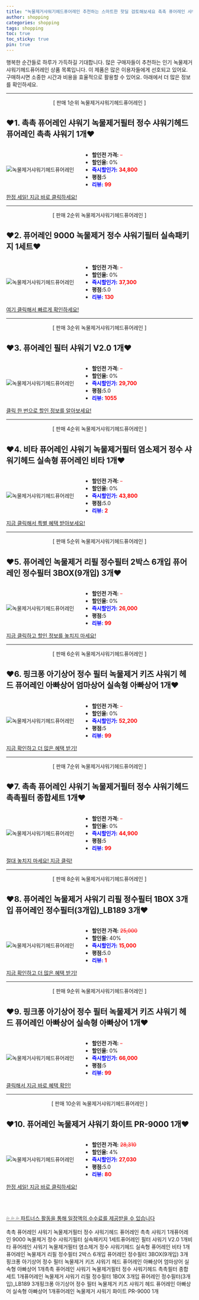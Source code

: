 ```yaml
---
title: "녹물제거샤워기헤드퓨어레인 추천하는 스마트한 핫딜 검토해보세요 촉촉 퓨어레인 샤워기 녹물제거필터 정수"
author: shopping
categories: shopping
tags: shopping
toc: true
toc_sticky: true
pin: true
---
```

행복한 순간들로 하루가 가득하길 기대합니다. 많은 구매자들이 추천하는 인기 녹물제거샤워기헤드퓨어레인 상품 목록입니다. 이 제품은 많은 이용자들에게 선호되고 있어요. 구매하시면 소중한 시간과 비용을 효율적으로 활용할 수 있어요. 아래에서 더 많은 정보를 확인하세요.

---
<p class="toplist" style="margin: 0 auto; display: block; width: fit-content;">[ 판매 1순위 녹물제거샤워기헤드퓨어레인 ]</p>

<h2><strong>❤️1. 촉촉 퓨어레인 샤워기 녹물제거필터 정수 샤워기헤드 퓨어레인 촉촉 샤워기 1개❤️</strong></h2>

<div style="display: flex; align-items: center;">
    <div style="flex: 0.4;">
        <img src="https://thumbnail8.coupangcdn.com/thumbnails/remote/230x230ex/image/vendor_inventory/ac30/fce826ee8eab505d7ca2bafaf06c1c9c3990b73c9ebbbb7253038ed44001.jpg" alt="녹물제거샤워기헤드퓨어레인" style="max-width: 100%;">
    </div>
    <div style="flex: 0.6; margin-left: 10px;">
        <ul>
            <li><strong>할인전 가격:</strong> <del style="color: red;">-</del></li>
            <li><strong>할인율:</strong> 0%</li>
            <li><span style='color:blue'><strong>즉시할인가:</strong></span> <span style='color:red'><strong>34,800</strong></span></li>
            <li><strong>평점:</strong>5</li>
            <li><span style='color:blue'><strong>리뷰:</strong></span> <span style='color:red'><strong>99</strong></span></li>
        </ul>
    </div>
</div>
<div class="center">
    <a href="https://selin100587001.github.io?lptag=AF9450613&subid=githubio&pageKey=7754453917&traceid=V0-153&itemId=20895680588&vendorItemId=89548311959" class="myButton">
        한정 세일! 지금 바로 클릭하세요!
    </a>
</div>


---
<p class="toplist" style="margin: 0 auto; display: block; width: fit-content;">[ 판매 2순위 녹물제거샤워기헤드퓨어레인 ]</p>

<h2><strong>❤️2. 퓨어레인 9000 녹물제거 정수 샤워기필터 실속패키지 1세트❤️</strong></h2>

<div style="display: flex; align-items: center;">
    <div style="flex: 0.4;">
        <img src="https://thumbnail6.coupangcdn.com/thumbnails/remote/230x230ex/image/retail/images/2020/07/01/12/3/826ace4d-356d-4da1-a183-9e0dc4aa6d3f.jpg" alt="녹물제거샤워기헤드퓨어레인" style="max-width: 100%;">
    </div>
    <div style="flex: 0.6; margin-left: 10px;">
        <ul>
            <li><strong>할인전 가격:</strong> <del style="color: red;">-</del></li>
            <li><strong>할인율:</strong> 0%</li>
            <li><span style='color:blue'><strong>즉시할인가:</strong></span> <span style='color:red'><strong>37,300</strong></span></li>
            <li><strong>평점:</strong>5.0</li>
            <li><span style='color:blue'><strong>리뷰:</strong></span> <span style='color:red'><strong>130</strong></span></li>
        </ul>
    </div>
</div>
<div class="center">
    <a href="https://selin100587001.github.io?lptag=AF9450613&subid=githubio&pageKey=1767651119&traceid=V0-153&itemId=3009916424&vendorItemId=70998120353" class="myButton">
        여기 클릭해서 빠르게 확인하세요!
    </a>
</div>


---
<p class="toplist" style="margin: 0 auto; display: block; width: fit-content;">[ 판매 3순위 녹물제거샤워기헤드퓨어레인 ]</p>

<h2><strong>❤️3. 퓨어레인 필터 샤워기 V2.0 1개❤️</strong></h2>

<div style="display: flex; align-items: center;">
    <div style="flex: 0.4;">
        <img src="https://thumbnail8.coupangcdn.com/thumbnails/remote/230x230ex/image/retail/images/2020/08/31/15/6/37e08027-8010-4a21-870f-4d853ef1f84f.jpg" alt="녹물제거샤워기헤드퓨어레인" style="max-width: 100%;">
    </div>
    <div style="flex: 0.6; margin-left: 10px;">
        <ul>
            <li><strong>할인전 가격:</strong> <del style="color: red;">-</del></li>
            <li><strong>할인율:</strong> 0%</li>
            <li><span style='color:blue'><strong>즉시할인가:</strong></span> <span style='color:red'><strong>29,700</strong></span></li>
            <li><strong>평점:</strong>5.0</li>
            <li><span style='color:blue'><strong>리뷰:</strong></span> <span style='color:red'><strong>1055</strong></span></li>
        </ul>
    </div>
</div>
<div class="center">
    <a href="https://selin100587001.github.io?lptag=AF9450613&subid=githubio&pageKey=2044024631&traceid=V0-153&itemId=3474927903&vendorItemId=71461252280" class="myButton">
        클릭 한 번으로 할인 정보를 알아보세요!
    </a>
</div>


---
<p class="toplist" style="margin: 0 auto; display: block; width: fit-content;">[ 판매 4순위 녹물제거샤워기헤드퓨어레인 ]</p>

<h2><strong>❤️4. 비타 퓨어레인 샤워기 녹물제거필터 염소제거 정수 샤워기헤드 실속형 퓨어레인 비타 1개❤️</strong></h2>

<div style="display: flex; align-items: center;">
    <div style="flex: 0.4;">
        <img src="https://thumbnail8.coupangcdn.com/thumbnails/remote/230x230ex/image/vendor_inventory/ac30/fce826ee8eab505d7ca2bafaf06c1c9c3990b73c9ebbbb7253038ed44001.jpg" alt="녹물제거샤워기헤드퓨어레인" style="max-width: 100%;">
    </div>
    <div style="flex: 0.6; margin-left: 10px;">
        <ul>
            <li><strong>할인전 가격:</strong> <del style="color: red;">-</del></li>
            <li><strong>할인율:</strong> 0%</li>
            <li><span style='color:blue'><strong>즉시할인가:</strong></span> <span style='color:red'><strong>43,800</strong></span></li>
            <li><strong>평점:</strong>5.0</li>
            <li><span style='color:blue'><strong>리뷰:</strong></span> <span style='color:red'><strong>2</strong></span></li>
        </ul>
    </div>
</div>
<div class="center">
    <a href="https://selin100587001.github.io?lptag=AF9450613&subid=githubio&pageKey=7754444315&traceid=V0-153&itemId=20895632791&vendorItemId=87962732801" class="myButton">
        지금 클릭해서 특별 혜택 받아보세요!
    </a>
</div>


---
<p class="toplist" style="margin: 0 auto; display: block; width: fit-content;">[ 판매 5순위 녹물제거샤워기헤드퓨어레인 ]</p>

<h2><strong>❤️5. 퓨어레인 녹물제거 리필 정수필터 2박스 6개입 퓨어레인 정수필터 3BOX(9개입) 3개❤️</strong></h2>

<div style="display: flex; align-items: center;">
    <div style="flex: 0.4;">
        <img src="https://thumbnail8.coupangcdn.com/thumbnails/remote/230x230ex/image/vendor_inventory/8c14/4a66a4bf90dce22bd942e6002a708c66acabcfa904f185a6902edd70c974.jpg" alt="녹물제거샤워기헤드퓨어레인" style="max-width: 100%;">
    </div>
    <div style="flex: 0.6; margin-left: 10px;">
        <ul>
            <li><strong>할인전 가격:</strong> <del style="color: red;">-</del></li>
            <li><strong>할인율:</strong> 0%</li>
            <li><span style='color:blue'><strong>즉시할인가:</strong></span> <span style='color:red'><strong>26,000</strong></span></li>
            <li><strong>평점:</strong>5</li>
            <li><span style='color:blue'><strong>리뷰:</strong></span> <span style='color:red'><strong>99</strong></span></li>
        </ul>
    </div>
</div>
<div class="center">
    <a href="https://selin100587001.github.io?lptag=AF9450613&subid=githubio&pageKey=7993590672&traceid=V0-153&itemId=22226827162&vendorItemId=89272747595" class="myButton">
        지금 클릭하고 할인 정보를 놓치지 마세요!
    </a>
</div>


---
<p class="toplist" style="margin: 0 auto; display: block; width: fit-content;">[ 판매 6순위 녹물제거샤워기헤드퓨어레인 ]</p>

<h2><strong>❤️6. 핑크퐁 아기상어 정수 필터 녹물제거 키즈 샤워기 헤드 퓨어레인 아빠상어 엄마상어 실속형 아빠상어 1개❤️</strong></h2>

<div style="display: flex; align-items: center;">
    <div style="flex: 0.4;">
        <img src="https://thumbnail10.coupangcdn.com/thumbnails/remote/230x230ex/image/vendor_inventory/196d/268b792db119b393d3df0e7ea9832e17f806bb98e8d50207c22e6b0df7bb.jpeg" alt="녹물제거샤워기헤드퓨어레인" style="max-width: 100%;">
    </div>
    <div style="flex: 0.6; margin-left: 10px;">
        <ul>
            <li><strong>할인전 가격:</strong> <del style="color: red;">-</del></li>
            <li><strong>할인율:</strong> 0%</li>
            <li><span style='color:blue'><strong>즉시할인가:</strong></span> <span style='color:red'><strong>52,200</strong></span></li>
            <li><strong>평점:</strong>5</li>
            <li><span style='color:blue'><strong>리뷰:</strong></span> <span style='color:red'><strong>99</strong></span></li>
        </ul>
    </div>
</div>
<div class="center">
    <a href="https://selin100587001.github.io?lptag=AF9450613&subid=githubio&pageKey=7990903122&traceid=V0-153&itemId=22211572817&vendorItemId=89257602590" class="myButton">
        지금 확인하고 더 많은 혜택 받기!
    </a>
</div>


---
<p class="toplist" style="margin: 0 auto; display: block; width: fit-content;">[ 판매 7순위 녹물제거샤워기헤드퓨어레인 ]</p>

<h2><strong>❤️7. 촉촉 퓨어레인 샤워기 녹물제거필터 정수 샤워기헤드 촉촉필터 종합세트 1개❤️</strong></h2>

<div style="display: flex; align-items: center;">
    <div style="flex: 0.4;">
        <img src="https://thumbnail8.coupangcdn.com/thumbnails/remote/230x230ex/image/vendor_inventory/ac30/fce826ee8eab505d7ca2bafaf06c1c9c3990b73c9ebbbb7253038ed44001.jpg" alt="녹물제거샤워기헤드퓨어레인" style="max-width: 100%;">
    </div>
    <div style="flex: 0.6; margin-left: 10px;">
        <ul>
            <li><strong>할인전 가격:</strong> <del style="color: red;">-</del></li>
            <li><strong>할인율:</strong> 0%</li>
            <li><span style='color:blue'><strong>즉시할인가:</strong></span> <span style='color:red'><strong>44,900</strong></span></li>
            <li><strong>평점:</strong>5</li>
            <li><span style='color:blue'><strong>리뷰:</strong></span> <span style='color:red'><strong>99</strong></span></li>
        </ul>
    </div>
</div>
<div class="center">
    <a href="https://selin100587001.github.io?lptag=AF9450613&subid=githubio&pageKey=7754453917&traceid=V0-153&itemId=20895680589&vendorItemId=87962779906" class="myButton">
        절대 놓치지 마세요! 지금 클릭!
    </a>
</div>


---
<p class="toplist" style="margin: 0 auto; display: block; width: fit-content;">[ 판매 8순위 녹물제거샤워기헤드퓨어레인 ]</p>

<h2><strong>❤️8. 퓨어레인 녹물제거 샤워기 리필 정수필터 1BOX 3개입 퓨어레인 정수필터(3개입)_LB189 3개❤️</strong></h2>

<div style="display: flex; align-items: center;">
    <div style="flex: 0.4;">
        <img src="https://thumbnail10.coupangcdn.com/thumbnails/remote/230x230ex/image/vendor_inventory/82ac/e8f94cf8eddd37365bd35cb13e3beb4736bb13275731832fb179995fccc7.jpg" alt="녹물제거샤워기헤드퓨어레인" style="max-width: 100%;">
    </div>
    <div style="flex: 0.6; margin-left: 10px;">
        <ul>
            <li><strong>할인전 가격:</strong> <del style="color: red;">25,000</del></li>
            <li><strong>할인율:</strong> 40%</li>
            <li><span style='color:blue'><strong>즉시할인가:</strong></span> <span style='color:red'><strong>15,000</strong></span></li>
            <li><strong>평점:</strong>5.0</li>
            <li><span style='color:blue'><strong>리뷰:</strong></span> <span style='color:red'><strong>1</strong></span></li>
        </ul>
    </div>
</div>
<div class="center">
    <a href="https://selin100587001.github.io?lptag=AF9450613&subid=githubio&pageKey=6631010861&traceid=V0-153&itemId=15116215711&vendorItemId=85905298022" class="myButton">
        지금 확인하고 더 많은 혜택 받기!
    </a>
</div>


---
<p class="toplist" style="margin: 0 auto; display: block; width: fit-content;">[ 판매 9순위 녹물제거샤워기헤드퓨어레인 ]</p>

<h2><strong>❤️9. 핑크퐁 아기상어 정수 필터 녹물제거 키즈 샤워기 헤드 퓨어레인 아빠상어 실속형 아빠상어 1개❤️</strong></h2>

<div style="display: flex; align-items: center;">
    <div style="flex: 0.4;">
        <img src="https://thumbnail9.coupangcdn.com/thumbnails/remote/230x230ex/image/vendor_inventory/bc7f/29b30d4a439c9560e912781876b4f836ca80381520052c8f76656920b1a5.jpg" alt="녹물제거샤워기헤드퓨어레인" style="max-width: 100%;">
    </div>
    <div style="flex: 0.6; margin-left: 10px;">
        <ul>
            <li><strong>할인전 가격:</strong> <del style="color: red;">-</del></li>
            <li><strong>할인율:</strong> 0%</li>
            <li><span style='color:blue'><strong>즉시할인가:</strong></span> <span style='color:red'><strong>66,000</strong></span></li>
            <li><strong>평점:</strong>5</li>
            <li><span style='color:blue'><strong>리뷰:</strong></span> <span style='color:red'><strong>99</strong></span></li>
        </ul>
    </div>
</div>
<div class="center">
    <a href="https://selin100587001.github.io?lptag=AF9450613&subid=githubio&pageKey=7632176335&traceid=V0-153&itemId=20259177359&vendorItemId=85424527997" class="myButton">
        클릭해서 지금 바로 혜택 확인!
    </a>
</div>


---
<p class="toplist" style="margin: 0 auto; display: block; width: fit-content;">[ 판매 10순위 녹물제거샤워기헤드퓨어레인 ]</p>

<h2><strong>❤️10. 퓨어레인 녹물제거 샤워기 화이트 PR-9000 1개❤️</strong></h2>

<div style="display: flex; align-items: center;">
    <div style="flex: 0.4;">
        <img src="https://thumbnail8.coupangcdn.com/thumbnails/remote/230x230ex/image/retail/images/2020/06/18/17/4/24c24995-9cac-47d3-9675-d24861151099.jpg" alt="녹물제거샤워기헤드퓨어레인" style="max-width: 100%;">
    </div>
    <div style="flex: 0.6; margin-left: 10px;">
        <ul>
            <li><strong>할인전 가격:</strong> <del style="color: red;">28,310</del></li>
            <li><strong>할인율:</strong> 4%</li>
            <li><span style='color:blue'><strong>즉시할인가:</strong></span> <span style='color:red'><strong>27,030</strong></span></li>
            <li><strong>평점:</strong>5.0</li>
            <li><span style='color:blue'><strong>리뷰:</strong></span> <span style='color:red'><strong>80</strong></span></li>
        </ul>
    </div>
</div>
<div class="center">
    <a href="https://selin100587001.github.io?lptag=AF9450613&subid=githubio&pageKey=1740616655&traceid=V0-153&itemId=2963392887&vendorItemId=70951845704" class="myButton">
        한정 세일! 지금 바로 클릭하세요!
    </a>
</div>

<br><br><br>[💦 💦 💦 파트너스 활동을 통해 일정액의 수수료를 제공받을 수 있습니다](https://link.coupang.com/a/bcpT2c)<br><br>촉촉 퓨어레인 샤워기 녹물제거필터 정수 샤워기헤드 퓨어레인 촉촉 샤워기 1개퓨어레인 9000 녹물제거 정수 샤워기필터 실속패키지 1세트퓨어레인 필터 샤워기 V2.0 1개비타 퓨어레인 샤워기 녹물제거필터 염소제거 정수 샤워기헤드 실속형 퓨어레인 비타 1개퓨어레인 녹물제거 리필 정수필터 2박스 6개입 퓨어레인 정수필터 3BOX(9개입) 3개핑크퐁 아기상어 정수 필터 녹물제거 키즈 샤워기 헤드 퓨어레인 아빠상어 엄마상어 실속형 아빠상어 1개촉촉 퓨어레인 샤워기 녹물제거필터 정수 샤워기헤드 촉촉필터 종합세트 1개퓨어레인 녹물제거 샤워기 리필 정수필터 1BOX 3개입 퓨어레인 정수필터(3개입)_LB189 3개핑크퐁 아기상어 정수 필터 녹물제거 키즈 샤워기 헤드 퓨어레인 아빠상어 실속형 아빠상어 1개퓨어레인 녹물제거 샤워기 화이트 PR-9000 1개